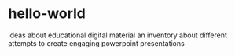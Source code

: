# hello-world
ideas about educational digital material 
an inventory about different attempts to create engaging powerpoint presentations
